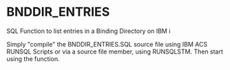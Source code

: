 # BNDDIR_ENTRIES
SQL Function to list entries in a Binding Directory on IBM i

Simply "compile" the BNDDIR_ENTRIES.SQL source file using IBM ACS RUNSQL Scripts
or via a source file member, using RUNSQLSTM. 
Then start using the function.
